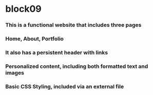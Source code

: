 # block09
### This is a functional website that includes three pages
### Home, About, Portfolio
### It also has a persistent header with links
### Personalized content, including both formatted text and images
### Basic CSS Styling, included via an external file